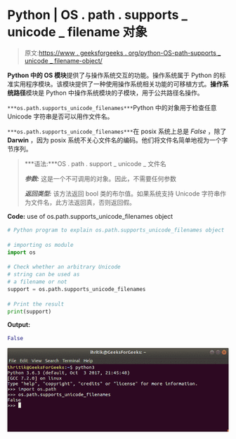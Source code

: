# Python | OS . path . supports _ unicode _ filename 对象

> 原文:[https://www . geeksforgeeks . org/python-OS-path-supports _ unicode _ filename-object/](https://www.geeksforgeeks.org/python-os-path-supports_unicode_filenames-object/)

**Python 中的 OS 模块**提供了与操作系统交互的功能。操作系统属于 Python 的标准实用程序模块。该模块提供了一种使用操作系统相关功能的可移植方式。**操作系统路径**模块是 Python 中操作系统模块的子模块，用于公共路径名操作。

`***os.path.supports_unicode_filenames***`Python 中的对象用于检查任意 Unicode 字符串是否可以用作文件名。

`***os.path.supports_unicode_filenames***`在 posix 系统上总是 *False* ，除了 **Darwin** ，因为 posix 系统不关心文件名的编码。他们将文件名简单地视为一个字节序列。

> ***语法:***OS . path . support _ unicode _ 文件名
> 
> ***参数:*** 这是一个不可调用的对象。因此，不需要任何参数
> 
> ***返回类型:*** 该方法返回 bool 类的布尔值。如果系统支持 Unicode 字符串作为文件名，此方法返回真，否则返回假。

**Code:** use of os.path.supports_unicode_filenames object

```py
# Python program to explain os.path.supports_unicode_filenames object 

# importing os module 
import os

# Check whether an arbitrary Unicode
# string can be used as
# a filename or not 
support = os.path.supports_unicode_filenames

# Print the result
print(support) 
```

**Output:**

```py
False

```

![os.path.supports_unicode_filenames](img/ff7e53084d4df622af1b37e7f080c29d.png)